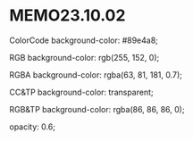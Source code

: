 # MEMO23.10.02

ColorCode background-color: #89e4a8;

RGB  background-color: rgb(255, 152, 0); 

RGBA background-color: rgba(63, 81, 181, 0.7); 

CC&TP background-color: transparent;

RGB&TP background-color: rgba(86, 86, 86, 0);  

opacity: 0.6; 

